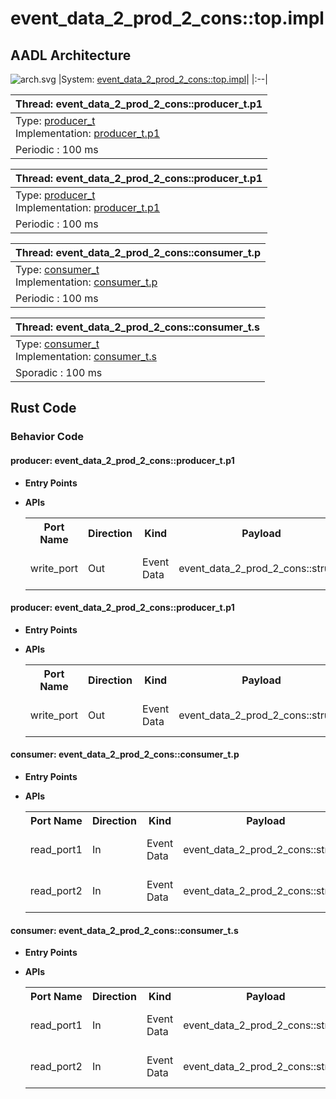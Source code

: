 # event_data_2_prod_2_cons::top.impl

## AADL Architecture
![arch.svg](../../aadl/diagrams/arch.svg)
|System: [event_data_2_prod_2_cons::top.impl]()|
|:--|

|Thread: event_data_2_prod_2_cons::producer_t.p1 |
|:--|
|Type: [producer_t](../../aadl/event_data_2_prod_2_cons.aadl#L38-L42)<br>Implementation: [producer_t.p1](../../aadl/event_data_2_prod_2_cons.aadl#L45-L51)|
|Periodic : 100 ms|

|Thread: event_data_2_prod_2_cons::producer_t.p1 |
|:--|
|Type: [producer_t](../../aadl/event_data_2_prod_2_cons.aadl#L38-L42)<br>Implementation: [producer_t.p1](../../aadl/event_data_2_prod_2_cons.aadl#L45-L51)|
|Periodic : 100 ms|

|Thread: event_data_2_prod_2_cons::consumer_t.p |
|:--|
|Type: [consumer_t](../../aadl/event_data_2_prod_2_cons.aadl#L83-L90)<br>Implementation: [consumer_t.p](../../aadl/event_data_2_prod_2_cons.aadl#L99-L104)|
|Periodic : 100 ms|

|Thread: event_data_2_prod_2_cons::consumer_t.s |
|:--|
|Type: [consumer_t](../../aadl/event_data_2_prod_2_cons.aadl#L83-L90)<br>Implementation: [consumer_t.s](../../aadl/event_data_2_prod_2_cons.aadl#L118-L122)|
|Sporadic : 100 ms|


## Rust Code


### Behavior Code
#### producer: event_data_2_prod_2_cons::producer_t.p1

 - **Entry Points**



- **APIs**

    <table>
    <tr><th>Port Name</th><th>Direction</th><th>Kind</th><th>Payload</th><th>Realizations</th></tr>
    <tr><td>write_port</td>
        <td>Out</td><td>Event Data</td>
        <td>event_data_2_prod_2_cons::struct.i</td><td><a href='../../aadl/event_data_2_prod_2_cons.aadl#L41-L41'>Model</a> -> <a href='microkit.system#L19-L23'>Memory Map</a></td></tr>
    </table>


#### producer: event_data_2_prod_2_cons::producer_t.p1

 - **Entry Points**



- **APIs**

    <table>
    <tr><th>Port Name</th><th>Direction</th><th>Kind</th><th>Payload</th><th>Realizations</th></tr>
    <tr><td>write_port</td>
        <td>Out</td><td>Event Data</td>
        <td>event_data_2_prod_2_cons::struct.i</td><td><a href='../../aadl/event_data_2_prod_2_cons.aadl#L41-L41'>Model</a> -> <a href='microkit.system#L31-L35'>Memory Map</a></td></tr>
    </table>


#### consumer: event_data_2_prod_2_cons::consumer_t.p

 - **Entry Points**



- **APIs**

    <table>
    <tr><th>Port Name</th><th>Direction</th><th>Kind</th><th>Payload</th><th>Realizations</th></tr>
    <tr><td>read_port1</td>
        <td>In</td><td>Event Data</td>
        <td>event_data_2_prod_2_cons::struct.i</td><td><a href='../../aadl/event_data_2_prod_2_cons.aadl#L86-L86'>Model</a> -> <a href='microkit.system#L43-L47'>Memory Map</a></td></tr>
    <tr><td>read_port2</td>
        <td>In</td><td>Event Data</td>
        <td>event_data_2_prod_2_cons::struct.i</td><td><a href='../../aadl/event_data_2_prod_2_cons.aadl#L87-L87'>Model</a> -> <a href='microkit.system#L48-L52'>Memory Map</a></td></tr>
    </table>


#### consumer: event_data_2_prod_2_cons::consumer_t.s

 - **Entry Points**



- **APIs**

    <table>
    <tr><th>Port Name</th><th>Direction</th><th>Kind</th><th>Payload</th><th>Realizations</th></tr>
    <tr><td>read_port1</td>
        <td>In</td><td>Event Data</td>
        <td>event_data_2_prod_2_cons::struct.i</td><td><a href='../../aadl/event_data_2_prod_2_cons.aadl#L86-L86'>Model</a> -> <a href='microkit.system#L60-L64'>Memory Map</a></td></tr>
    <tr><td>read_port2</td>
        <td>In</td><td>Event Data</td>
        <td>event_data_2_prod_2_cons::struct.i</td><td><a href='../../aadl/event_data_2_prod_2_cons.aadl#L87-L87'>Model</a> -> <a href='microkit.system#L65-L69'>Memory Map</a></td></tr>
    </table>

